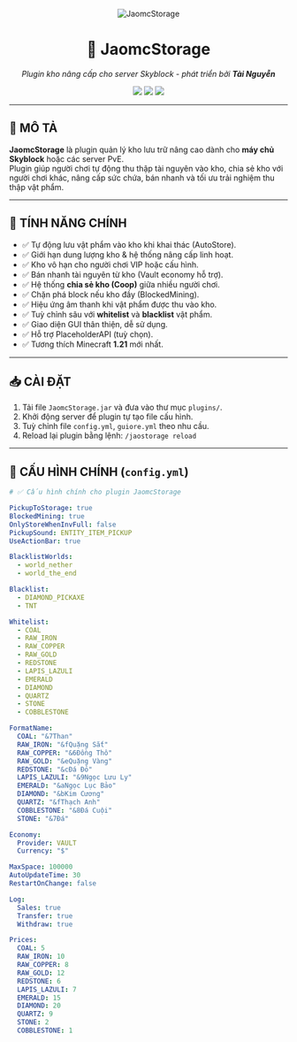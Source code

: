 <p align="center">
  <img src="https://img.shields.io/badge/JaomcStorage-1.0-green?style=for-the-badge&logo=storage" alt="JaomcStorage">
</p>

<h1 align="center">💎 JaomcStorage</h1>
<p align="center"><i>Plugin kho nâng cấp cho server Skyblock - phát triển bởi <b>Tài Nguyễn</b></i></p>

<p align="center">
  <img src="https://img.shields.io/badge/Minecraft-1.21+-blue?style=flat-square" />
  <img src="https://img.shields.io/badge/Plugin--Type-Skyblock--Storage-orange?style=flat-square" />
  <img src="https://img.shields.io/badge/Author-Tài%20Nguyễn-lightgrey?style=flat-square" />
</p>

---

## 🧰 MÔ TẢ

**JaomcStorage** là plugin quản lý kho lưu trữ nâng cao dành cho **máy chủ Skyblock** hoặc các server PvE.  
Plugin giúp người chơi tự động thu thập tài nguyên vào kho, chia sẻ kho với người chơi khác, nâng cấp sức chứa, bán nhanh và tối ưu trải nghiệm thu thập vật phẩm.

---

## 🔑 TÍNH NĂNG CHÍNH

- ✅ Tự động lưu vật phẩm vào kho khi khai thác (AutoStore).
- ✅ Giới hạn dung lượng kho & hệ thống nâng cấp linh hoạt.
- ✅ Kho vô hạn cho người chơi VIP hoặc cấu hình.
- ✅ Bán nhanh tài nguyên từ kho (Vault economy hỗ trợ).
- ✅ Hệ thống **chia sẻ kho (Coop)** giữa nhiều người chơi.
- ✅ Chặn phá block nếu kho đầy (BlockedMining).
- ✅ Hiệu ứng âm thanh khi vật phẩm được thu vào kho.
- ✅ Tuỳ chỉnh sâu với **whitelist** và **blacklist** vật phẩm.
- ✅ Giao diện GUI thân thiện, dễ sử dụng.
- ✅ Hỗ trợ PlaceholderAPI (tuỳ chọn).
- ✅ Tương thích Minecraft **1.21** mới nhất.

---

## 📥 CÀI ĐẶT

1. Tải file `JaomcStorage.jar` và đưa vào thư mục `plugins/`.
2. Khởi động server để plugin tự tạo file cấu hình.
3. Tuỳ chỉnh file `config.yml`, `guiore.yml` theo nhu cầu.
4. Reload lại plugin bằng lệnh: `/jaostorage reload`

---

## 📁 CẤU HÌNH CHÍNH (`config.yml`)

```yaml
# ✅ Cấu hình chính cho plugin JaomcStorage

PickupToStorage: true
BlockedMining: true
OnlyStoreWhenInvFull: false
PickupSound: ENTITY_ITEM_PICKUP
UseActionBar: true

BlacklistWorlds:
  - world_nether
  - world_the_end

Blacklist:
  - DIAMOND_PICKAXE
  - TNT

Whitelist:
  - COAL
  - RAW_IRON
  - RAW_COPPER
  - RAW_GOLD
  - REDSTONE
  - LAPIS_LAZULI
  - EMERALD
  - DIAMOND
  - QUARTZ
  - STONE
  - COBBLESTONE

FormatName:
  COAL: "&7Than"
  RAW_IRON: "&fQuặng Sắt"
  RAW_COPPER: "&6Đồng Thô"
  RAW_GOLD: "&eQuặng Vàng"
  REDSTONE: "&cĐá Đỏ"
  LAPIS_LAZULI: "&9Ngọc Lưu Ly"
  EMERALD: "&aNgọc Lục Bảo"
  DIAMOND: "&bKim Cương"
  QUARTZ: "&fThạch Anh"
  COBBLESTONE: "&8Đá Cuội"
  STONE: "&7Đá"

Economy:
  Provider: VAULT
  Currency: "$"

MaxSpace: 100000
AutoUpdateTime: 30
RestartOnChange: false

Log:
  Sales: true
  Transfer: true
  Withdraw: true

Prices:
  COAL: 5
  RAW_IRON: 10
  RAW_COPPER: 8
  RAW_GOLD: 12
  REDSTONE: 6
  LAPIS_LAZULI: 7
  EMERALD: 15
  DIAMOND: 20
  QUARTZ: 9
  STONE: 2
  COBBLESTONE: 1
